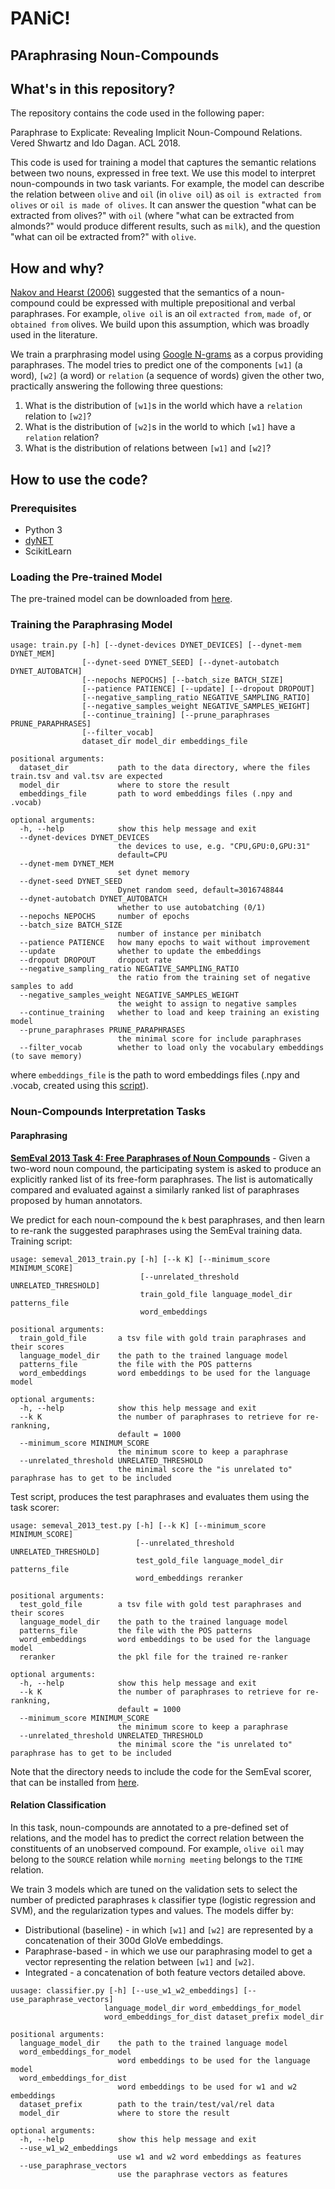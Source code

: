 # **PANiC!**
## **PA**raphrasing **N**oun-**C**ompounds

## What's in this repository?

The repository contains the code used in the following paper:

Paraphrase to Explicate: Revealing Implicit Noun-Compound Relations. Vered Shwartz and Ido Dagan. ACL 2018.

This code is used for training a model that captures the semantic relations between two nouns, expressed in free text. We use this model to interpret noun-compounds in two task variants. 
For example, the model can describe the relation between `olive` and `oil` (in `olive oil`) as 
`oil is extracted from olives` or `oil is made of olives`. 
It can answer the question "what can be extracted from olives?" with `oil` 
(where "what can be extracted from almonds?" would produce different results, such as `milk`), 
and the question "what can oil be extracted from?" with `olive`.

## How and why?

[Nakov and Hearst (2006)](https://link.springer.com/chapter/10.1007/11861461_25) suggested that the semantics of a noun-compound could be expressed with multiple prepositional and verbal paraphrases. 
For example, `olive oil` is an oil `extracted from`, `made of`, or `obtained from` olives. 
We build upon this assumption, which was broadly used in the literature. 

We train a prarphrasing model using [Google N-grams](https://books.google.com/ngrams) as a corpus providing paraphrases. The model tries to predict one of the components 
`[w1]` (a word), `[w2]` (a word) or `relation` (a sequence of words) given the other two,
 practically answering the following three questions:

1. What is the distribution of `[w1]`s in the world which have a `relation` relation to `[w2]`?
2. What is the distribution of `[w2]`s in the world to which `[w1]` have a `relation` relation?
3. What is the distribution of relations between `[w1]` and `[w2]`?

## How to use the code?

### Prerequisites

- Python 3
- [dyNET](https://dynet.readthedocs.io)
- ScikitLearn

### Loading the Pre-trained Model

The pre-trained model can be downloaded from [here](https://drive.google.com/file/d/1TRB_hnwBkTKZVASV7iWJVjYIyxdv7yE-/view?usp=sharing).

### Training the Paraphrasing Model

```
usage: train.py [-h] [--dynet-devices DYNET_DEVICES] [--dynet-mem DYNET_MEM]
                [--dynet-seed DYNET_SEED] [--dynet-autobatch DYNET_AUTOBATCH]
                [--nepochs NEPOCHS] [--batch_size BATCH_SIZE]
                [--patience PATIENCE] [--update] [--dropout DROPOUT]
                [--negative_sampling_ratio NEGATIVE_SAMPLING_RATIO]
                [--negative_samples_weight NEGATIVE_SAMPLES_WEIGHT]
                [--continue_training] [--prune_paraphrases PRUNE_PARAPHRASES]
                [--filter_vocab]
                dataset_dir model_dir embeddings_file

positional arguments:
  dataset_dir           path to the data directory, where the files train.tsv and val.tsv are expected
  model_dir             where to store the result
  embeddings_file       path to word embeddings files (.npy and .vocab)

optional arguments:
  -h, --help            show this help message and exit
  --dynet-devices DYNET_DEVICES
                        the devices to use, e.g. "CPU,GPU:0,GPU:31"
                        default=CPU
  --dynet-mem DYNET_MEM
                        set dynet memory
  --dynet-seed DYNET_SEED
                        Dynet random seed, default=3016748844
  --dynet-autobatch DYNET_AUTOBATCH
                        whether to use autobatching (0/1)
  --nepochs NEPOCHS     number of epochs
  --batch_size BATCH_SIZE
                        number of instance per minibatch
  --patience PATIENCE   how many epochs to wait without improvement
  --update              whether to update the embeddings
  --dropout DROPOUT     dropout rate
  --negative_sampling_ratio NEGATIVE_SAMPLING_RATIO
                        the ratio from the training set of negative samples to add
  --negative_samples_weight NEGATIVE_SAMPLES_WEIGHT
                        the weight to assign to negative samples
  --continue_training   whether to load and keep training an existing model
  --prune_paraphrases PRUNE_PARAPHRASES
                        the minimal score for include paraphrases
  --filter_vocab        whether to load only the vocabulary embeddings (to save memory)
```

where `embeddings_file` is the path to word embeddings files 
(.npy and .vocab, created using this [script](https://github.com/vered1986/PythonUtils/blob/master/word_embeddings/format_convertion/convert_text_embeddings_to_binary.py)).

### Noun-Compounds Interpretation Tasks

#### Paraphrasing

**[SemEval 2013 Task 4: Free Paraphrases of Noun Compounds](https://www.cs.york.ac.uk/semeval-2013/task4/index.php)** - 
Given a two-word noun compound, the participating system is asked to produce 
an explicitly ranked list of its free-form paraphrases. The list is automatically compared and evaluated against a similarly ranked list of paraphrases proposed by human annotators.

We predict for each noun-compound the `k` best paraphrases, and then learn to re-rank the suggested paraphrases using the SemEval training data. Training script:

```
usage: semeval_2013_train.py [-h] [--k K] [--minimum_score MINIMUM_SCORE]
                             [--unrelated_threshold UNRELATED_THRESHOLD]
                             train_gold_file language_model_dir patterns_file
                             word_embeddings

positional arguments:
  train_gold_file       a tsv file with gold train paraphrases and their scores
  language_model_dir    the path to the trained language model
  patterns_file         the file with the POS patterns
  word_embeddings       word embeddings to be used for the language model

optional arguments:
  -h, --help            show this help message and exit
  --k K                 the number of paraphrases to retrieve for re-rankning,
                        default = 1000
  --minimum_score MINIMUM_SCORE
                        the minimum score to keep a paraphrase
  --unrelated_threshold UNRELATED_THRESHOLD
                        the minimal score the "is unrelated to" paraphrase has to get to be included

```

Test script, produces the test paraphrases and evaluates them using the task scorer:

```
usage: semeval_2013_test.py [-h] [--k K] [--minimum_score MINIMUM_SCORE]
                            [--unrelated_threshold UNRELATED_THRESHOLD]
                            test_gold_file language_model_dir patterns_file
                            word_embeddings reranker

positional arguments:
  test_gold_file        a tsv file with gold test paraphrases and their scores
  language_model_dir    the path to the trained language model
  patterns_file         the file with the POS patterns
  word_embeddings       word embeddings to be used for the language model
  reranker              the pkl file for the trained re-ranker

optional arguments:
  -h, --help            show this help message and exit
  --k K                 the number of paraphrases to retrieve for re-rankning,
                        default = 1000
  --minimum_score MINIMUM_SCORE
                        the minimum score to keep a paraphrase
  --unrelated_threshold UNRELATED_THRESHOLD
                        the minimal score the "is unrelated to" paraphrase has to get to be included
```

Note that the directory needs to include the code for the SemEval scorer, that can be installed from [here](https://www.cs.york.ac.uk/semeval-2013/task4/index.php%3Fid=data.html).


#### Relation Classification

In this task, noun-compounds are annotated to a pre-defined set of relations, and the model has to predict the correct 
relation between the constituents of an unobserved compound. For example, `olive oil` may belong to the `SOURCE` relation 
while `morning meeting` belongs to the `TIME` relation. 

We train 3 models which are tuned on the validation sets to select the number of predicted paraphrases `k` classifier type (logistic regression and SVM), and the regularization types and values. The models differ by:

* Distributional (baseline) - in which `[w1]` and `[w2]` are represented by a concatenation of their 300d GloVe embeddings.
* Paraphrase-based - in which we use our paraphrasing model to get a vector representing the relation between `[w1]` and `[w2]`.
* Integrated - a concatenation of both feature vectors detailed above.  

```
uusage: classifier.py [-h] [--use_w1_w2_embeddings] [--use_paraphrase_vectors]
                     language_model_dir word_embeddings_for_model
                     word_embeddings_for_dist dataset_prefix model_dir

positional arguments:
  language_model_dir    the path to the trained language model
  word_embeddings_for_model
                        word embeddings to be used for the language model
  word_embeddings_for_dist
                        word embeddings to be used for w1 and w2 embeddings
  dataset_prefix        path to the train/test/val/rel data
  model_dir             where to store the result

optional arguments:
  -h, --help            show this help message and exit
  --use_w1_w2_embeddings
                        use w1 and w2 word embeddings as features
  --use_paraphrase_vectors
                        use the paraphrase vectors as features

```
